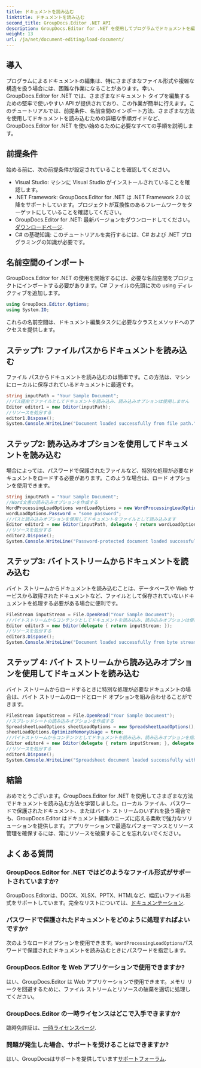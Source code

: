 ```yaml
---
title: ドキュメントを読み込む
linktitle: ドキュメントを読み込む
second_title: GroupDocs.Editor .NET API
description: GroupDocs.Editor for .NET を使用してプログラムでドキュメントを編集する方法を学びます。ドキュメントの読み込み、パスワードで保護されたファイルの処理などに関するステップバイステップ ガイドです。
weight: 13
url: /ja/net/document-editing/load-document/
---
```

## 導入
プログラムによるドキュメントの編集は、特にさまざまなファイル形式や複雑な構造を扱う場合には、困難な作業になることがあります。幸い、GroupDocs.Editor for .NET では、さまざまなドキュメント タイプを編集するための堅牢で使いやすい API が提供されており、この作業が簡単に行えます。このチュートリアルでは、前提条件、名前空間のインポート方法、さまざまな方法を使用してドキュメントを読み込むための詳細な手順ガイドなど、GroupDocs.Editor for .NET を使い始めるために必要なすべての手順を説明します。
## 前提条件
始める前に、次の前提条件が設定されていることを確認してください。
- Visual Studio: マシンに Visual Studio がインストールされていることを確認します。
- .NET Framework: GroupDocs.Editor for .NET は .NET Framework 2.0 以降をサポートしています。プロジェクトが互換性のあるフレームワークをターゲットにしていることを確認してください。
-  GroupDocs.Editor for .NET: 最新バージョンをダウンロードしてください。[ダウンロードページ](https://releases.groupdocs.com/editor/net/).
- C# の基礎知識: このチュートリアルを実行するには、C# および .NET プログラミングの知識が必要です。
## 名前空間のインポート
GroupDocs.Editor for .NET の使用を開始するには、必要な名前空間をプロジェクトにインポートする必要があります。C# ファイルの先頭に次の using ディレクティブを追加します。
```csharp
using GroupDocs.Editor.Options;
using System.IO;
```
これらの名前空間は、ドキュメント編集タスクに必要なクラスとメソッドへのアクセスを提供します。
## ステップ1: ファイルパスからドキュメントを読み込む
ファイル パスからドキュメントを読み込むのは簡単です。この方法は、マシンにローカルに保存されているドキュメントに最適です。

```csharp
string inputPath = "Your Sample Document";
//パス経由でファイルとしてドキュメントを読み込み、読み込みオプションは使用しません
Editor editor1 = new Editor(inputPath);
//リソースを処分する
editor1.Dispose();
System.Console.WriteLine("Document loaded successfully from file path.");
```
## ステップ2: 読み込みオプションを使用してドキュメントを読み込む
場合によっては、パスワードで保護されたファイルなど、特別な処理が必要なドキュメントをロードする必要があります。このような場合は、ロード オプションを使用できます。

```csharp
string inputPath = "Your Sample Document";
//Word文書の読み込みオプションを作成する
WordProcessingLoadOptions wordLoadOptions = new WordProcessingLoadOptions();
wordLoadOptions.Password = "some password";
//パスと読み込みオプションを使用してドキュメントをファイルとして読み込みます
Editor editor2 = new Editor(inputPath, delegate { return wordLoadOptions; });
//リソースを処分する
editor2.Dispose();
System.Console.WriteLine("Password-protected document loaded successfully.");
```
## ステップ3: バイトストリームからドキュメントを読み込む
バイト ストリームからドキュメントを読み込むことは、データベースや Web サービスから取得されたドキュメントなど、ファイルとして保存されていないドキュメントを処理する必要がある場合に便利です。

```csharp
FileStream inputStream = File.OpenRead("Your Sample Document");
//バイトストリームからコンテンツとしてドキュメントを読み込み、読み込みオプションは使用しません。
Editor editor3 = new Editor(delegate { return inputStream; });
//リソースを処分する
editor3.Dispose();
System.Console.WriteLine("Document loaded successfully from byte stream.");
```
## ステップ 4: バイト ストリームから読み込みオプションを使用してドキュメントを読み込む
バイト ストリームからロードするときに特別な処理が必要なドキュメントの場合は、バイト ストリームのロードとロード オプションを組み合わせることができます。

```csharp
FileStream inputStream = File.OpenRead("Your Sample Document");
//スプレッドシートの読み込みオプションを作成する
SpreadsheetLoadOptions sheetLoadOptions = new SpreadsheetLoadOptions();
sheetLoadOptions.OptimizeMemoryUsage = true;
//バイトストリームからコンテンツとしてドキュメントを読み込み、読み込みオプションを指定します。
Editor editor4 = new Editor(delegate { return inputStream; }, delegate { return sheetLoadOptions; });
//リソースを処分する
editor4.Dispose();
System.Console.WriteLine("Spreadsheet document loaded successfully with load options.");
```
## 結論
おめでとうございます。GroupDocs.Editor for .NET を使用してさまざまな方法でドキュメントを読み込む方法を学習しました。ローカル ファイル、パスワードで保護されたドキュメント、またはバイト ストリームのいずれを扱う場合でも、GroupDocs.Editor はドキュメント編集のニーズに応える柔軟で強力なソリューションを提供します。アプリケーションで最適なパフォーマンスとリソース管理を確保するには、常にリソースを破棄することを忘れないでください。
## よくある質問
### GroupDocs.Editor for .NET ではどのようなファイル形式がサポートされていますか?
 GroupDocs.Editorは、DOCX、XLSX、PPTX、HTMLなど、幅広いファイル形式をサポートしています。完全なリストについては、[ドキュメンテーション](https://tutorials.groupdocs.com/editor/net/).
### パスワードで保護されたドキュメントをどのように処理すればよいですか?
次のようなロードオプションを使用できます。`WordProcessingLoadOptions`パスワードで保護されたドキュメントを読み込むときにパスワードを指定します。
### GroupDocs.Editor を Web アプリケーションで使用できますか?
はい、GroupDocs.Editor は Web アプリケーションで使用できます。メモリ リークを回避するために、ファイル ストリームとリソースの破棄を適切に処理してください。
### GroupDocs.Editor の一時ライセンスはどこで入手できますか?
臨時免許証は、[一時ライセンスページ](https://purchase.groupdocs.com/temporary-license/).
### 問題が発生した場合、サポートを受けることはできますか?
はい、GroupDocsはサポートを提供しています[サポートフォーラム](https://forum.groupdocs.com/c/editor/20).